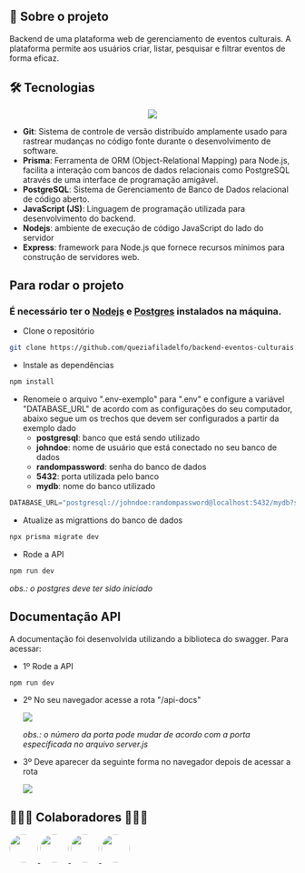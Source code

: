 ## 📓 Sobre o projeto

Backend de uma plataforma web de gerenciamento de eventos culturais. A plataforma permite aos usuários criar, listar, pesquisar e filtrar
eventos de forma eficaz.

## 🛠️ Tecnologias
<p align="center">
  <a href="https://skillicons.dev">
    <img src="https://skillicons.dev/icons?i=git,prisma,postgres,js,nodejs,express" />
  </a>
</p>

- **Git**: Sistema de controle de versão distribuído amplamente usado para rastrear mudanças no código fonte durante o desenvolvimento de software.
- **Prisma**: Ferramenta de ORM (Object-Relational Mapping) para Node.js, facilita a interação com bancos de dados relacionais como PostgreSQL através de uma interface de programação amigável.
- **PostgreSQL**: Sistema de Gerenciamento de Banco de Dados relacional de código aberto.
- **JavaScript (JS)**: Linguagem de programação utilizada para desenvolvimento do backend.
- **Nodejs**: ambiente de execução de código JavaScript do lado do servidor
- **Express**: framework para Node.js que fornece recursos mínimos para construção de servidores web.

## Para  rodar o projeto
### É necessário ter o [Nodejs](https://nodejs.org/en/download) e [Postgres](https://www.postgresql.org/download/) instalados na máquina.
- Clone o repositório
```bash
git clone https://github.com/queziafiladelfo/backend-eventos-culturais.git
```
- Instale as dependências
```bash
npm install
```
- Renomeie o arquivo ".env-exemplo" para ".env" e configure a variável "DATABASE_URL" de acordo com as configurações do seu computador, abaixo segue um os trechos que devem ser configurados a partir da exemplo dado 
   - **postgresql**: banco que está sendo utilizado
   - **johndoe**: nome de usuário que está conectado no seu banco de dados
   - **randompassword**: senha do banco de dados
   - **5432**: porta utilizada pelo banco
   - **mydb**: nome do banco utilizado
```javascript
DATABASE_URL="postgresql://johndoe:randompassword@localhost:5432/mydb?schema=public"
```
- Atualize as migrattions do banco de dados
```bash
npx prisma migrate dev
```
- Rode a API
```bash
npm run dev
```
*obs.: o postgres deve ter sido iniciado*

## Documentação API
A documentação foi desenvolvida utilizando a biblioteca do swagger. 
Para acessar:
- 1º Rode a API
```bash
npm run dev
```
- 2º No seu navegador acesse a rota "/api-docs"

   ![](https://github.com/queziafiladelfo/backend-eventos-culturais/blob/main/imgsReadme/url_API.PNG)

   *obs.: o número da porta pode mudar de acordo com a porta específicada no arquivo server.js*
- 3º Deve aparecer da seguinte forma no navegador depois de acessar a rota
  
  ![](https://github.com/queziafiladelfo/backend-eventos-culturais/blob/main/imgsReadme/API_doc.PNG)



## 👨🏻‍💻 Colaboradores 👩🏻‍💻

<div>

<a href="" target="_blank">


<a href="https://github.com/Yan2024" target="_blank">

<img src="https://avatars.githubusercontent.com/u/141780635?v=4" heigth="50px" width="50px" style="border-radius: 50%;" />
</a>

<a href="https://github.com/queziafiladelfo" target="_blank">

<img src="https://avatars.githubusercontent.com/u/9157219?v=4" heigth="50px" width="50px" style="border-radius: 50%;" />
</a>

<a href="https://github.com/tosename" target="_blank">

<img src="https://avatars.githubusercontent.com/u/87732442?v=4" heigth="50px" width="50px" style="border-radius: 50%;" />
</a>

<a href="https://github.com/Bibia22" target="_blank">

<img src="https://avatars.githubusercontent.com/u/152140782?v=4" heigth="50px" width="50px" style="border-radius: 50%;" />
</a>
